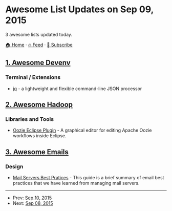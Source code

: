 # Awesome List Updates on Sep 09, 2015

3 awesome lists updated today.

[🏠 Home](/README.md) · [🔥 Feed](https://test.trackawesomelist.com/feed.xml) · [📮 Subscribe](https://trackawesomelist.us17.list-manage.com/subscribe?u=d2f0117aa829c83a63ec63c2f&id=36a103854c)



## [1. Awesome Devenv](/content/jondot/awesome-devenv/README.md)

### Terminal / Extensions

*   [jq](https://stedolan.github.io/jq/) - a lightweight and flexible command-line JSON processor

## [2. Awesome Hadoop](/content/youngwookim/awesome-hadoop/README.md)

### Libraries and Tools

*   [Oozie Eclipse Plugin](https://marketplace.eclipse.org/content/oozie-eclipse-plugin) - A graphical editor for editing Apache Oozie workflows inside Eclipse.

## [3. Awesome Emails](/content/jonathandion/awesome-emails/README.md)

### Design

*   [Mail Servers Best Pratices](https://documentation.mailgun.com/best_practices.html#email-best-practices) - This guide is a brief summary of email best practices that we have learned from managing mail servers.

---

- Prev: [Sep 10, 2015](/content/2015/09/10/README.md)
- Next: [Sep 08, 2015](/content/2015/09/08/README.md)